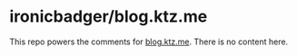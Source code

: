 # ironicbadger/blog.ktz.me

This repo powers the comments for [blog.ktz.me](https://blog.ktz.me). There is no content here.